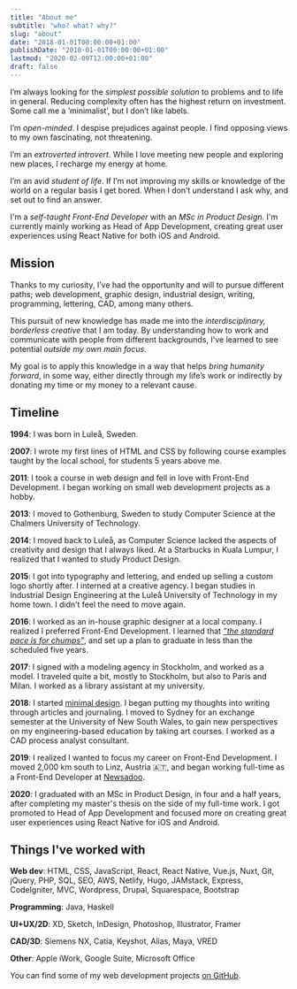```yaml
---
title: "About me"
subtitle: "who? what? why?"
slug: "about"
date: "2018-01-01T00:00:00+01:00"
publishDate: "2018-01-01T00:00:00+01:00"
lastmod: "2020-02-09T12:00:00+01:00"
draft: false
---
```


I’m always looking for the _simplest possible solution_ to problems and to life in general. Reducing complexity often has the highest return on investment. Some call me a ’minimalist’, but I don’t like labels.

I’m _open-minded_. I despise prejudices against people. I find opposing views to my own fascinating, not threatening.

I’m an _extroverted introvert_. While I love meeting new people and exploring new places, I recharge my energy at home.

I’m an avid _student of life_. If I’m not improving my skills or knowledge of the world on a regular basis I get bored. When I don’t understand I ask why, and set out to find an answer.

I'm a _self-taught Front-End Developer_ with an _MSc in Product Design_. I'm currently mainly working as Head of App Development, creating great user experiences using React Native for both iOS and Android.

## Mission

Thanks to my curiosity, I’ve had the opportunity and will to pursue different paths; web development, graphic design, industrial design, writing, programming, lettering, CAD, among many others.

This pursuit of new knowledge has made me into the _interdisciplinary, borderless creative_ that I am today. By understanding how to work and communicate with people from different backgrounds, I've learned to see potential _outside my own main focus_.

My goal is to apply this knowledge in a way that helps _bring humanity forward_, in some way, either directly through my life’s work or indirectly by donating my time or my money to a relevant cause.

## Timeline

**1994**: I was born in Luleå, Sweden.

**2007**: I wrote my first lines of HTML and CSS by following course examples taught by the local school, for students 5 years above me.

**2011**: I took a course in web design and fell in love with Front-End Development. I began working on small web development projects as a hobby.

**2013**: I moved to Gothenburg, Sweden to study Computer Science at the Chalmers University of Technology.

**2014**: I moved back to Luleå, as Computer Science lacked the aspects of creativity and design that I always liked. At a Starbucks in Kuala Lumpur, I realized that I wanted to study Product Design.

**2015**: I got into typography and lettering, and ended up selling a custom logo shortly after. I interned at a creative agency. I began studies in Industrial Design Engineering at the Luleå University of Technology in my home town. I didn’t feel the need to move again.

**2016**: I worked as an in-house graphic designer at a local company. I realized I preferred Front-End Development. I learned that [_”the standard pace is for chumps”_](https://sivers.org/kimo), and set up a plan to graduate in less than the scheduled five years.

**2017**: I signed with a modeling agency in Stockholm, and worked as a model. I traveled quite a bit, mostly to Stockholm, but also to Paris and Milan. I worked as a library assistant at my university.

**2018**: I started [minimal design](http://minimaldesign.se). I began putting my thoughts into writing through articles and journaling. I moved to Sydney for an exchange semester at the University of New South Wales, to gain new perspectives on my engineering-based education by taking art courses. I worked as a CAD process analyst consultant.

**2019**: I realized I wanted to focus my career on Front-End Development. I moved 2,000 km south to Linz, Austria 🇦🇹, and began working full-time as a Front-End Developer at [Newsadoo](https://newsadoo.com).

**2020**: I graduated with an MSc in Product Design, in four and a half years, after completing my master's thesis on the side of my full-time work. I got promoted to Head of App Development and focused more on creating great user experiences using React Native for iOS and Android.

## Things I've worked with

**Web dev**: HTML, CSS, JavaScript, React, React Native, Vue.js, Nuxt, Git, jQuery, PHP, SQL, SEO, AWS, Netlify, Hugo, JAMstack, Express, CodeIgniter, MVC, Wordpress, Drupal, Squarespace, Bootstrap

**Programming**: Java, Haskell

**UI+UX/2D**: XD, Sketch, InDesign, Photoshop, Illustrator, Framer

**CAD/3D**: Siemens NX, Catia, Keyshot, Alias, Maya, VRED

**Other**: Apple iWork, Google Suite, Microsoft Office

You can find some of my web development projects [on GitHub](https://github.com/alexandersandberg).
